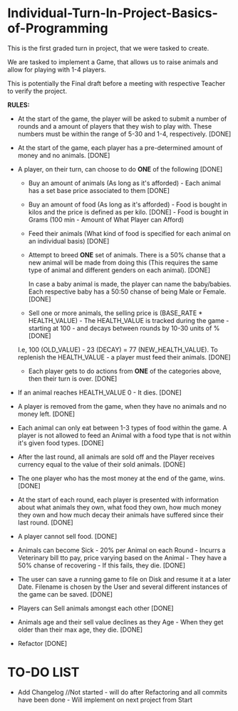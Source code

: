 # Individual-Turn-In-Project-Basics-of-Programming
This is the first graded turn in project, that we were tasked to create.

We are tasked to implement a Game, that allows us to raise animals 
and allow for playing with 1-4 players.

This is potentially the Final draft before a meeting with respective Teacher to verify the project.

**RULES:**

- At the start of the game, the player will be asked to submit a number of rounds
and a amount of players that they wish to play with. These numbers must be within the range of 5-30 and 1-4, 
  respectively. [DONE]
  
- At the start of the game, each player has a pre-determined amount of money and no animals. [DONE]

- A player, on their turn, can choose to do **ONE** of the following [DONE]
    
    - Buy an amount of animals (As long as it's afforded) - Each animal has a set 
      base price associated to them [DONE]
    
    - Buy an amount of food (As long as it's afforded) - Food is bought in kilos
    and the price is defined as per kilo. [DONE] - Food is bought in Grams (100 min - Amount of What Player can Afford)
    
    - Feed their animals (What kind of food is specified for each animal on an individual basis) [DONE]
    
    - Attempt to breed **ONE** set of animals. There is a 50% chanse that a new animal will be
    made from doing this (This requires the same type of animal and different genders on each animal). [DONE]
      
      In case a baby animal is made, the player can name the baby/babies. Each respective
    baby has a 50:50 chanse of being Male or Female. [DONE]
      
    - Sell one or more animals, the selling price is (BASE_RATE * HEALTH_VALUE) - The HEALTH_VALUE 
    is tracked during the game - starting at 100 - and decays between rounds by 10-30 units of % [DONE]
    
     I.e, 100 (OLD_VALUE) - 23 (DECAY) = 77 (NEW_HEALTH_VALUE). To replenish the
      HEALTH_VALUE - a player must feed their animals. [DONE]
      
    - Each player gets to do actions from **ONE** of the categories above, then their turn is over. [DONE]
    
- If an animal reaches HEALTH_VALUE 0 - It dies. [DONE]

- A player is removed from the game, when they have no animals and no money left. [DONE]

- Each animal can only eat between 1-3 types of food within the game. A player is not allowed to feed an Animal with a 
  food type that is not within it's given food types. [DONE]
  
- After the last round, all animals are sold off and the Player receives currency equal to the value of their sold animals. [DONE]

- The one player who has the most money at the end of the game, wins. [DONE]

- At the start of each round, each player is presented with information about what
    animals they own, what food they own, how much money they own and how much decay
    their animals have suffered since their last round. [DONE]
  
- A player cannot sell food. [DONE]

- Animals can become Sick - 20% per Animal on each Round - Incurrs a Veterinary bill tto pay,
  price varying based on the Animal - They have a 50% chanse of recovering - If this fails, they die. [DONE]
  
- The user can save a running game to file on Disk and resume it at a later Date. Filename is chosen
  by the User and several different instances of the game can be saved. [DONE]
  
- Players can Sell animals amongst each other [DONE]

- Animals age and their sell value declines as they Age - When they get older than their max age, they die. [DONE]

- Refactor [DONE]

# TO-DO LIST

- Add Changelog //Not started - will do after Refactoring and all commits have been done - Will implement on next project from Start
